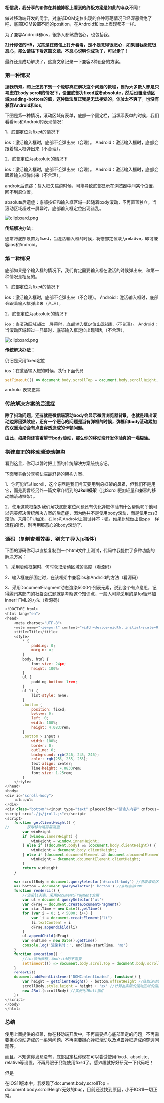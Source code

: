 **相信我，我分享的和你在其他博客上看到的终极方案是如此的与众不同！**

做过移动端开发的同学，对底部DOM定位出现的各种奇葩情况已经深恶痛绝了吧，底部DOM设置不同的position，在Android和ios上表现都不一样。

为了兼容Android和ios，很多人都煞费苦心，也包括我。

**打开你做的H5，尤其是在微信上打开看看，是不是觉得很恶心，如果自我感觉很恶心，那么请往下看这篇文章，不恶心说明你成功了，可以走了！**

最终还是成功解决了，这篇文章记录一下兼容2种设备的方案。

### 第一种情况

**据我所知，网上还找不到一个能够真正解决这个问题的教程，因为大多数人都是只考虑在body scroll的情况下，设置底部为fixed或者absolute，然后设置滚动区域padding-bottom的值，这种做法反正我是无法接受的，体验太不爽了，也没有兼容Android和ios。**

下图是第一种情况，滚动区域有表单，底部一个固定栏，当填写表单的时候，我们看看ios和Android的表现情况：

1、底部定位为fixed的情况下

ios：激活输入框时，底部不会弹出来（合理）。
Android：激活输入框时，底部会跟着输入框弹出来（不合理）。


2、底部定位为absolute的情况下

ios：激活输入框时，底部不会弹出来（合理）。
Android：激活输入框时，底部会跟着输入框弹出来（不合理）。

android后遗症：输入框失焦的时候，可能导致底部显示在浏览器中间某个位置，回不到原位置。

absolute后遗症：底部按钮和输入框区域一起随着body滚动，不再置顶独立。当滚动区域超过一屏幕时，底部输入框定位出现错乱。

![clipboard.png](/img/bVZN04)

**传统解决办法**：

通常将底部设置为fixed，当激活输入框的时候，将底部定位改为relative，即可兼容ios和Android。

### 第二种情况

底部如果是个输入框的情况下，我们肯定需要输入框在激活的时候弹出来，和第一种情况是相反的。

1、底部定位为fixed的情况下

ios：激活输入框时，底部不会弹出来（不合理）。
Android：激活输入框时，底部会跟着输入框弹出来（合理）。


2、底部定位为absolute的情况下

ios：当滚动区域超过一屏幕时，底部输入框定位出现错乱（不合理）。
Android：当滚动区域超过一屏幕时，底部输入框定位出现错乱（不合理）。


![clipboard.png](/img/bVZOcw)

**传统解决办法：**

仍旧是采用fixed定位

ios：在激活输入框的时候，执行下面代码

```javascript
setTimeout(() => document.body.scrollTop = document.body.scrollHeight, 500)
```
android: 表现正常

### 传统解决方案的后遗症

**除了抖动问题，还有就是微信端滚动body会显示微信浏览器背景，也就是超出滚动边界回弹效应，还有一个恶心的问题是当有弹框的时候，弹框和body滚动累加的双重滚动会有点击穿透造成的卡顿问题。**

**由此，如果你还寄希望于body滚动，那么你的移动端开发体验真的一塌糊涂。**

### 搭建真正的移动端滚动架构

看到这里，你可以暂时把上面的传统解决方案统统忘记。

下面我将会分享移动端最舒适的架构方案。

1、你可能听过Iscroll，这个东西是我们今天要用到的框架的鼻祖，但我们不是用它，而是我曾经另外一篇文章介绍到的**JRoll框架**（比IScroll更加轻量和兼容的移动端滚动框架）。

2、使用这款框架对我们解决底部定位问题还有优化弹框体验有什么帮助呢？他可以完美解决传统解决方案的后遗症，因为他并不是使用body滚动，而是使用css3滚动，采用GPU加速，在ios和Android上测试并不卡顿。如果你想做出像app一样流程的H5，别再用那恶心的body滚动了。



### 源码（复制查看效果，别忘了导入js插件）

下面的源码你可以直接复制到一个html文件上测试，代码中我提供了多种功能的解决方案：

1、采用滚动框架时，何时获取滚动区域的高度（看源码）

2、输入框底部固定时，在该框架中兼容ios和Android的方法（看源码）

3、采用DocumentFragment动态渲染5000个列表元素，说到这个有点意思，记得腾讯某部门的社招面试题就是考察这个知识点，一般人可能采用的是for循环加innerHTML的方法（看源码）

```javascript
<!DOCTYPE html>
<html lang="en">
<head>
    <meta charset="UTF-8">
    <meta name="viewport" content="width=device-width, initial-scale=0.5, minimum-scale=0.5, maximum-scale=0.5, user-scalable=no">
    <title>Title</title>
    <style>
        * {
            padding: 0;
            margin: 0;
        }
        body, html {
            font-size: 24px;
            height: 100%;
        }
        ul {
            padding-bottom: 1rem;
        }
        ul li {
            list-style: none;
        }
        .bottom {
            position: fixed;
            bottom: 0;
            left: 0;
            width: 100%;
            height: 4.0833rem;
        }
        .bottom > input {
            width: 100%;
            border: 0;
            outline: 0;
            background: rgb(246, 246, 246);
            color: rgb(255, 255, 255);
            text-align: center;
            line-height: 4.0833rem;
            font-size: 1.25rem;
        }
    </style>
</head>
<body>
<div id="scroll-body">
    <ul></ul>
</div>
<div class="bottom"><input type="text" placeholder="请输入内容" onfocus="evocation()"></div>
<script src="./js/jroll.js"></script>
<script>
    function getClientHeight() {
//        获取移动端屏幕高度
        var winHeight
        if (window.innerHeight) {
            winHeight = window.innerHeight;
        } else if ((document.body) && (document.body.clientHeight)) {
            winHeight = document.body.clientHeight;
        } else if (document.documentElement && document.documentElement.clientHeight && document.documentElement.clientWidth) {
            winHeight = document.documentElement.clientHeight;
        }
        return winHeight
    }

    var scrollBody = document.querySelector('#scroll-body') //获取滚动区域的DOM
    var bottom = document.querySelector('.bottom') //获取底部DOM
    function renderLi() {
        //渲染li列表，采用DocumentFragment方案
        var ul = document.querySelector('ul')
        var dFrag = document.createDocumentFragment()
        var startTime = new Date().getTime()
        for (var i = 0; i < 5000; i++) {
            var li = document.createElement("li")
            li.textContent = i
            dFrag.appendChild(li)
        }
        ul.appendChild(dFrag)
        var endTime = new Date().getTime()
        console.log('渲染耗时：', endTime-startTime, 'ms')
    }
    function evocation() {
        //ios唤出弹框，Android的不需要
        setTimeout(() => document.body.scrollTop = document.body.scrollHeight, 500)
    }
    renderLi()
    document.addEventListener('DOMContentLoaded', function() {
        var height = getClientHeight() - bottom.offsetHeight //获取滚动区域高度
        scrollBody.style.height = height + 'px' //计算出实际的滚动区域的高度，然后设置
        new JRoll(scrollBody) //实例化JRoll插件
    })
</script>
</body>
</html>
```

### 总结

使用上面提供的框架，你在移动端开发中，不再需要担心底部固定的问题，不再需要担心滚动造成的一系列问题，不再需要担心弹框滚动以及点击弹框造成的穿透问题等。

而且，不知道你发现没有，底部固定栏你现在可以尝试使用fixed、absolute、relative等设置，不再局限于只能使用fixed了。感兴趣就好好研究一下代码吧！

但是

在IOS11版本中，我发现了document.body.scrollTop = document.body.scrollHeight无效的bug，目前还没找到原因，小于IOS11一切正常。



